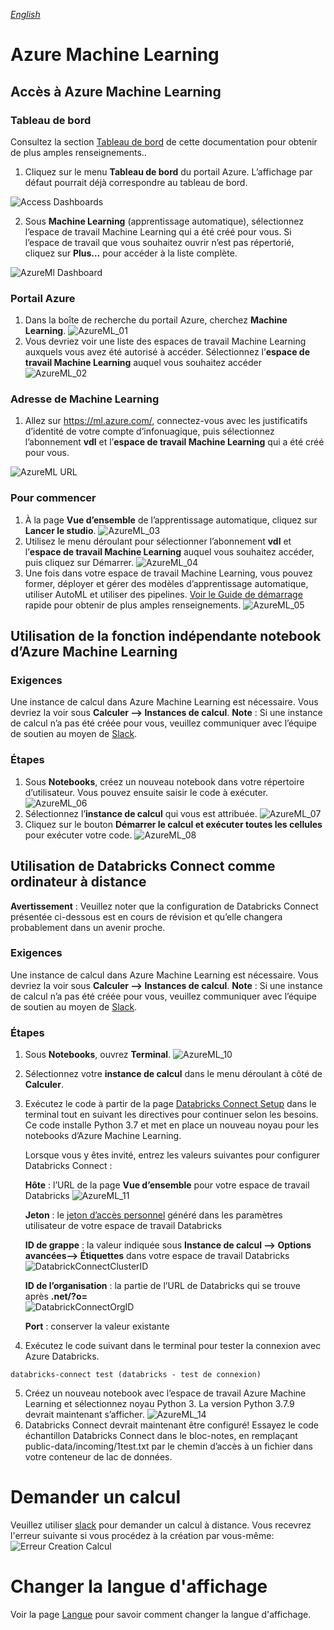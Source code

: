 _[English](../en/AzureML)_
# Azure Machine Learning
## Accès à Azure Machine Learning
### Tableau de bord

Consultez la section  [Tableau de bord](Dashboards.md) de cette documentation pour obtenir de plus amples renseignements..  
1. 	Cliquez sur le menu **Tableau de bord** du portail Azure. L’affichage par défaut pourrait déjà correspondre au tableau de bord.  

![Access Dashboards](images/AzureML01.png)

2. Sous **Machine Learning** (apprentissage automatique), sélectionnez l’espace de travail Machine Learning qui a été créé pour vous. Si l’espace de travail que vous souhaitez ouvrir n’est pas répertorié, cliquez sur **Plus…** pour accéder à la liste complète.

![AzureMl Dashboard](images/AzureML02.png)



### Portail Azure

1.	Dans la boîte de recherche du portail Azure, cherchez **Machine Learning**.
 ![AzureML_01](images/AzureML03.png)
2.	Vous devriez voir une liste des espaces de travail Machine Learning auxquels vous avez été autorisé à accéder. Sélectionnez l’**espace de travail Machine Learning** auquel vous souhaitez accéder
![AzureML_02](images/AzureML04.png)  

### Adresse de Machine Learning
1.	Allez sur https://ml.azure.com/, connectez-vous avec les justificatifs d’identité de votre compte d’infonuagique, puis sélectionnez l’abonnement **vdl** et l’**espace de travail Machine Learning** qui a été créé pour vous.

![AzureML URL](images/AzureMlURL.png)






### Pour commencer
1.	À la page **Vue d’ensemble** de l’apprentissage automatique, cliquez sur **Lancer le studio**.
 ![AzureML_03](images/AzureML05.png)  
2.	Utilisez le menu déroulant pour sélectionner l’abonnement **vdl** et l’**espace de travail Machine Learning** auquel vous souhaitez accéder, puis cliquez sur Démarrer.
 ![AzureML_04](images/AzureMlURL.png)
3.	Une fois dans votre espace de travail Machine Learning, vous pouvez former, déployer et gérer des modèles d’apprentissage automatique, utiliser AutoML et utiliser des pipelines. [Voir le Guide de démarrage](https://docs.microsoft.com/fr-fr/azure/machine-learning/) rapide pour obtenir de plus amples renseignements.
![AzureML_05](images/AzureML06.png)  

## Utilisation de la fonction indépendante notebook d’Azure Machine Learning
### Exigences
Une instance de calcul dans Azure Machine Learning est nécessaire. Vous devriez la voir sous **Calculer --> Instances de calcul**.
**Note** : Si une instance de calcul n’a pas été créée pour vous, veuillez communiquer avec l’équipe de soutien au moyen de [Slack](https://cae-eac.slack.com/).
### Étapes
1.	Sous **Notebooks**, créez un nouveau notebook dans votre répertoire d’utilisateur. Vous pouvez ensuite saisir le code à exécuter.
 ![AzureML_06](images/AzureML07.png)
2.	Sélectionnez l’**instance de calcul** qui vous est attribuée.
 ![AzureML_07](images/AzureML08.png)
3.	Cliquez sur le bouton **Démarrer le calcul et exécuter toutes les cellules** pour exécuter votre code.
![AzureML_08](images/AzureML09.png)


## Utilisation de Databricks Connect comme ordinateur à distance
**Avertissement** : Veuillez noter que la configuration de Databricks Connect présentée ci-dessous est en cours de révision et qu’elle changera probablement dans un avenir proche.
### Exigences
Une instance de calcul dans Azure Machine Learning est nécessaire. Vous devriez la voir sous **Calculer --> Instances de calcul**.
**Note** : Si une instance de calcul n’a pas été créée pour vous, veuillez communiquer avec l’équipe de soutien au moyen de [Slack](https://cae-eac.slack.com/).
### Étapes
1.	Sous **Notebooks**, ouvrez **Terminal**.
 ![AzureML_10](images/AzureML10.png)
2.	Sélectionnez votre **instance de calcul** dans le menu déroulant à côté de **Calculer**.
3.	Exécutez le code à partir de la page [Databricks Connect Setup](https://github.com/StatCan/cae-eac/blob/master/Examples/AzureML/Databricks-Connect-Setup.txt) dans le terminal tout en suivant les directives pour continuer selon les besoins. Ce code installe Python 3.7 et met en place un nouveau noyau pour les notebooks d’Azure Machine Learning.


    Lorsque vous y êtes invité, entrez les valeurs suivantes pour configurer Databricks Connect :

     **Hôte** : l’URL de la page **Vue d’ensemble** pour votre espace de travail Databricks
     ![AzureML_11](images/AzureML11.png)

      **Jeton** : le [jeton d’accès personnel](https://docs.microsoft.com/fr-ca/azure/databricks/dev-tools/api/latest/authentication#--generate-a-personal-access-token) généré dans les paramètres utilisateur de votre espace de travail Databricks

     **ID de grappe** : la valeur indiquée sous **Instance de calcul --> Options avancées--> Étiquettes** dans votre espace de travail Databricks
     ![DatabrickConnectClusterID](images/DatabrickConnectClusterID.PNG)

    **ID de l’organisation** : la partie de l’URL de Databricks qui se trouve après **.net/?o=**  
    ![DatabrickConnectOrgID](images/DatabrickConnectOrgID.PNG)

    **Port** : conserver la valeur existante

4.	Exécutez le code suivant dans le terminal pour tester la connexion avec Azure Databricks.
 ```
databricks-connect test (databricks - test de connexion)
 ```
5.	Créez un nouveau notebook avec l’espace de travail Azure Machine Learning et sélectionnez noyau Python 3. La version Python 3.7.9 devrait maintenant s’afficher.
 ![AzureML_14](images/AzureML_13.png)
6.	Databricks Connect devrait maintenant être configuré! Essayez le code échantillon Databricks Connect dans le bloc-notes, en remplaçant public-data/incoming/1test.txt par le chemin d’accès à un fichier dans votre conteneur de lac de données.

# Demander un calcul
Veuillez utiliser [slack](https://cae-eac.slack.com) pour demander un calcul à distance. Vous recevrez l'erreur suivante si vous procédez à la création par vous-même:
![Erreur Creation Calcul](images/AzureMLErreurCreationCalcul.png)

# Changer la langue d'affichage
Voir la page [Langue](Langue.md) pour savoir comment changer la langue d'affichage.
